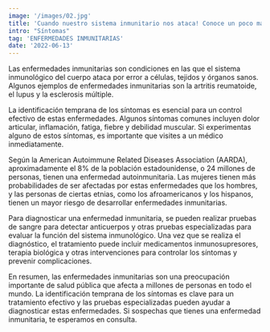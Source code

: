```yaml
---
image: '/images/02.jpg'
title: 'Cuando nuestro sistema inmunitario nos ataca! Conoce un poco más.'
intro: "Síntomas"
tag: 'ENFERMEDADES INMUNITARIAS'
date: '2022-06-13'
---
```


Las enfermedades inmunitarias son condiciones en las que el sistema inmunológico del cuerpo ataca por error a células, tejidos y órganos sanos. Algunos ejemplos de enfermedades inmunitarias son la artritis reumatoide, el lupus y la esclerosis múltiple.

La identificación temprana de los síntomas es esencial para un control efectivo de estas enfermedades. Algunos síntomas comunes incluyen dolor articular, inflamación, fatiga, fiebre y debilidad muscular. Si experimentas alguno de estos síntomas, es importante que visites a un médico inmediatamente.

Según la American Autoimmune Related Diseases Association (AARDA), aproximadamente el 8% de la población estadounidense, o 24 millones de personas, tienen una enfermedad autoinmunitaria. Las mujeres tienen más probabilidades de ser afectadas por estas enfermedades que los hombres, y las personas de ciertas etnias, como los afroamericanos y los hispanos, tienen un mayor riesgo de desarrollar enfermedades inmunitarias.

Para diagnosticar una enfermedad inmunitaria, se pueden realizar pruebas de sangre para detectar anticuerpos y otras pruebas especializadas para evaluar la función del sistema inmunológico. Una vez que se realiza el diagnóstico, el tratamiento puede incluir medicamentos inmunosupresores, terapia biológica y otras intervenciones para controlar los síntomas y prevenir complicaciones.

En resumen, las enfermedades inmunitarias son una preocupación importante de salud pública que afecta a millones de personas en todo el mundo. La identificación temprana de los síntomas es clave para un tratamiento efectivo y las pruebas especializadas pueden ayudar a diagnosticar estas enfermedades. Si sospechas que tienes una enfermedad inmunitaria, te esperamos en consulta.
